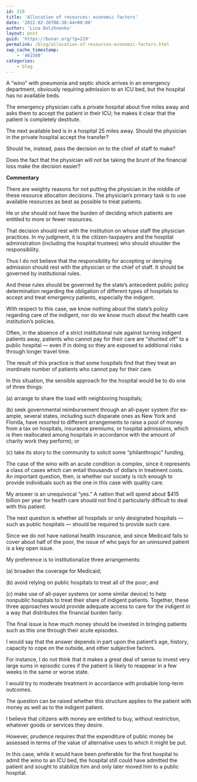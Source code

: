 ```yaml
---
id: 219
title: 'Allocation of resources: economic factors'
date: '2022-02-26T08:30:44+00:00'
author: 'Lina Dolzhnenko'
layout: post
guid: 'https://bunar.org/?p=219'
permalink: /blog/allocation-of-resources-economic-factors.html
swp_cache_timestamp:
    - '461588'
categories:
    - blog
---
```


A “wino” with pneumonia and septic shock arrives in an emergency department, obviously requiring admission to an ICU bed, but the hospital has no available beds.

The emergency physician calls a private hospital about five miles away and asks them to accept the patient in their ICU; he makes it clear that the patient is completely destitute.

The next available bed is in a hospital 25 miles away. Should the physician in the private hospital accept the transfer?

Should he, instead, pass the decision on to the chief of staff to make?

Does the fact that the physician will not be taking the brunt of the financial loss make the decision easier?

**Commentary**

There are weighty reasons for not putting the physician in the middle of these resource allocation decisions. The physician’s primary task is to use available resources as best as possible to treat patients.

He or she should not have the burden of deciding which patients are entitled to more or fewer resources.

That decision should rest with the institution on whose staff the physician practices. In my judgment, it is the citizen-taxpayers and the hospital administration (including the hospital trustees) who should shoulder the responsibility.

Thus I do not believe that the responsibility for accepting or denying admission should rest with the physician or the chief of staff. It should be governed by institutional rules.

And these rules should be governed by the state’s an­tecedent public policy determination regarding the obligation of different types of hos­pitals to accept and treat emergency patients, especially the indigent.

With respect to this case, we know nothing about the state’s policy regarding care of the indigent, nor do we know much about the health care institution’s policies.

Often, in the absence of a strict institutional rule against turning indigent patients away, patients who cannot pay for their care are “shunted off” to a public hospital — even if in doing so they are exposed to additional risks through longer travel time.

The result of this practice is that some hospitals find that they treat an inordinate number of patients who cannot pay for their care.

In this situation, the sensible approach for the hospital would be to do one of three things:

(a) arrange to share the load with neighboring hospitals;

(b) seek governmental reimbursement through an all-payer system (for ex­ample, several states, including such disparate ones as New York and Florida, have resorted to different arrangements to raise a pool of money from a tax on hospitals, insurance premiums, or hospital admissions, which is then reallocated among hospitals in accordance with the amount of charity work they perform); or

(c) take its story to the community to solicit some “philanthropic” funding.

The case of the wino with an acute condition is complex, since it represents a class of cases which can entail thousands of dollars in treatment costs. An important question, then, is whether our society is rich enough to provide individuals such as the one in this case with quality care.

My answer is an unequivocal “yes.” A nation that will spend about $415 billion per year for health care should not find it particularly difficult to deal with this patient.

The next question is whether all hospitals or only designated hospitals — such as public hospitals — should be required to provide such care.

Since we do not have national health insurance, and since Medicaid fails to cover about half of the poor, the issue of who pays for an uninsured patient is a key open issue.

My preference is to institutionalize three arrangements:

(a) broaden the coverage for Medicaid;

(b) avoid relying on public hospitals to treat all of the poor; and

(c) make use of all-payer systems (or some similar device) to help nonpublic hospitals to treat their share of indigent patients. Together, these three approaches would provide adequate access to care for the indigent in a way that distributes the financial burden fairly.

The final issue is how much money should be invested in bringing patients such as this one through their acute episodes.

I would say that the answer depends in part upon the patient’s age, history, capacity to cope on the outside, and other subjective factors.

For instance, I do not think that it makes a great deal of sense to invest very large sums in episodic cures if the patient is likely to reappear in a few weeks in the same or worse state.

I would try to moderate treatment in accordance with probable long-term outcomes.

The question can be raised whether this structure applies to the patient with money as well as to the indigent patient.

I believe that citizens with money are entitled to buy, without restriction, whatever goods or services they desire.

However, prudence requires that the expenditure of public money be assessed in terms of the value of alternative uses to which it might be put.

In this case, while it would have been preferable for the first hospital to admit the wino to an ICU bed, the hospital still could have admitted the patient and sought to stabilize him and only later moved him to a public hospital.